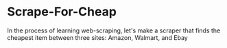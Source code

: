 # Scrape-For-Cheap
 In the process of learning web-scraping, let's make a scraper that finds the cheapest item between three sites: Amazon, Walmart, and Ebay
